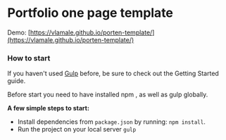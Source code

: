 # Portfolio one page template

Demo: [https://vlamale.github.io/porten-template/](https://vlamale.github.io/porten-template/)

### How to start
If you haven't used [Gulp](https://gulpjs.com/) before, be sure to check out the Getting Started guide.

Before start you need to have installed npm , as well as gulp globally.

**A few simple steps to start:**
* Install dependencies from `package.json` by running: `npm install`.
* Run the project on your local server `gulp`
